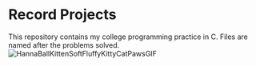 # Record Projects
This repository contains my college programming practice in C. Files are named after the problems solved.
![HannaBallKittenSoftFluffyKittyCatPawsGIF](https://github.com/user-attachments/assets/4e79470d-eb54-4ba8-b5f6-e4ba8aae17df)
